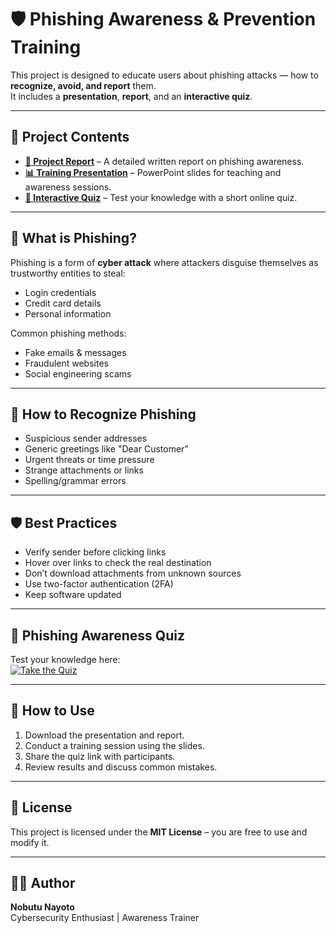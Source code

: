 # 🛡️ Phishing Awareness & Prevention Training

This project is designed to educate users about phishing attacks — how to **recognize, avoid, and report** them.  
It includes a **presentation**, **report**, and an **interactive quiz**.

---

## 📂 Project Contents
- **[📄 Project Report](Phishing_Awareness_Training_Report.docx)** – A detailed written report on phishing awareness.
- **[📊 Training Presentation](Phishing_Awareness_Training.pptx)** – PowerPoint slides for teaching and awareness sessions.
- **[🎯 Interactive Quiz](#-phishing-awareness-quiz)** – Test your knowledge with a short online quiz.

---

## 📖 What is Phishing?
Phishing is a form of **cyber attack** where attackers disguise themselves as trustworthy entities to steal:
- Login credentials
- Credit card details
- Personal information

Common phishing methods:
- Fake emails & messages
- Fraudulent websites
- Social engineering scams

---

## 🚨 How to Recognize Phishing
- Suspicious sender addresses
- Generic greetings like "Dear Customer"
- Urgent threats or time pressure
- Strange attachments or links
- Spelling/grammar errors

---

## 🛡 Best Practices
- Verify sender before clicking links  
- Hover over links to check the real destination  
- Don’t download attachments from unknown sources  
- Use two-factor authentication (2FA)  
- Keep software updated  

---

## 🎯 Phishing Awareness Quiz
Test your knowledge here:  
[![Take the Quiz](https://img.shields.io/badge/Take%20the%20Quiz-Online-brightgreen?style=for-the-badge&logo=googleforms)](https://forms.gle/YOUR-GOOGLE-FORM-LINK)

---

## 📌 How to Use
1. Download the presentation and report.
2. Conduct a training session using the slides.
3. Share the quiz link with participants.
4. Review results and discuss common mistakes.

---

## 📜 License
This project is licensed under the **MIT License** – you are free to use and modify it.

---

## 👨‍💻 Author
**Nobutu Nayoto**  
Cybersecurity Enthusiast | Awareness Trainer
